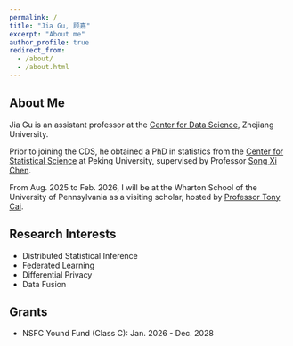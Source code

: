 ```yaml
---
permalink: /
title: "Jia Gu, 顾嘉"
excerpt: "About me"
author_profile: true
redirect_from: 
  - /about/
  - /about.html
---
```


About Me
------------------------
Jia Gu is an assistant professor at the [Center for Data Science](http://cds.zju.edu.cn/), Zhejiang University.

Prior to joining the CDS, he obtained a PhD in statistics from the [Center for Statistical Science](https://www.stat-center.pku.edu.cn/) at Peking University, supervised by Professor [Song Xi Chen](https://www.songxichen.com/).

From Aug. 2025 to Feb. 2026, I will be  at the Wharton School of the University of Pennsylvania as a visiting scholar, hosted by [Professor Tony Cai](http://www-stat.wharton.upenn.edu/~tcai/).

Research Interests
------------------------

- Distributed Statistical Inference
- Federated Learning
- Differential Privacy
- Data Fusion

Grants
------------------------

- NSFC Yound Fund (Class C): Jan. 2026 - Dec. 2028



